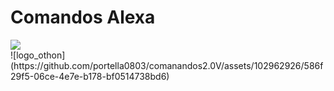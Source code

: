<h1>Comandos Alexa</h1>
<span align="center">
<img src="http://img.shields.io/static/v1?label=STATUS&message=EM%20DESENVOLVIMENTO&color=GREEN&style=for-the-badge"/>
</span>
<br>
![logo_othon](https://github.com/portella0803/comanandos2.0V/assets/102962926/586f29f5-06ce-4e7e-b178-bf0514738bd6)


